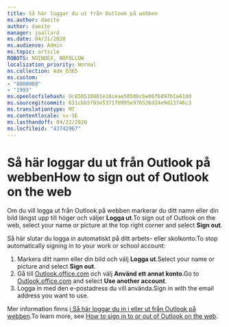 ```yaml
---
title: Så här loggar du ut från Outlook på webben
ms.author: daeite
author: daeite
manager: joallard
ms.date: 04/21/2020
ms.audience: Admin
ms.topic: article
ROBOTS: NOINDEX, NOFOLLOW
localization_priority: Normal
ms.collection: Adm_O365
ms.custom:
- "8000008"
- "1993"
ms.openlocfilehash: 9c850510881e16ceae5050bcbe06f6897b1e61dd
ms.sourcegitcommit: 631cbb5f03e5371f0995e976536d24e9d13746c3
ms.translationtype: MT
ms.contentlocale: sv-SE
ms.lasthandoff: 04/22/2020
ms.locfileid: "43742967"
---
```

# <a name="how-to-sign-out-of-outlook-on-the-web"></a><span data-ttu-id="6d759-102">Så här loggar du ut från Outlook på webben</span><span class="sxs-lookup"><span data-stu-id="6d759-102">How to sign out of Outlook on the web</span></span>

<span data-ttu-id="6d759-103">Om du vill logga ut från Outlook på webben markerar du ditt namn eller din bild längst upp till höger och väljer **Logga ut**.</span><span class="sxs-lookup"><span data-stu-id="6d759-103">To sign out of Outlook on the web, select your name or picture at the top right corner and select **Sign out**.</span></span>

<span data-ttu-id="6d759-104">Så här slutar du logga in automatiskt på ditt arbets- eller skolkonto:</span><span class="sxs-lookup"><span data-stu-id="6d759-104">To stop automatically signing in to your work or school account:</span></span>

1. <span data-ttu-id="6d759-105">Markera ditt namn eller din bild och välj **Logga ut**.</span><span class="sxs-lookup"><span data-stu-id="6d759-105">Select your name or picture and select **Sign out**.</span></span>
1. <span data-ttu-id="6d759-106">Gå till [Outlook.office.com](https://outlook.office.com/) och välj **Använd ett annat konto**.</span><span class="sxs-lookup"><span data-stu-id="6d759-106">Go to [Outlook.office.com](https://outlook.office.com/) and select **Use another account**.</span></span>
1. <span data-ttu-id="6d759-107">Logga in med den e-postadress du vill använda.</span><span class="sxs-lookup"><span data-stu-id="6d759-107">Sign in with the email address you want to use.</span></span>

<span data-ttu-id="6d759-108">Mer information finns [i Så här loggar du in i eller ut från Outlook på webben](https://support.office.com/article/763fab4d-0138-4814-b450-37fc286bcb79).</span><span class="sxs-lookup"><span data-stu-id="6d759-108">To learn more, see [How to sign in to or out of Outlook on the web](https://support.office.com/article/763fab4d-0138-4814-b450-37fc286bcb79).</span></span>
